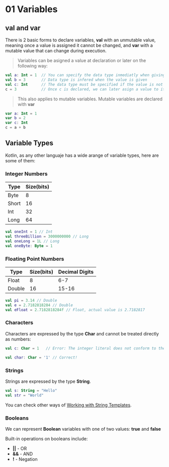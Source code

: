 # 01 Variables
## val and var
There is 2 basic forms to declare variables, **val** with an unmutable value, meaning once a value is assigned it cannot be changed, and **var** with a mutable value that can change during execution.

>Variables can be asigned a value at declaration or later on the following way:
```kotlin
val a: Int = 1  // You can specify the data type inmediatly when giving a value
val b = 3       // Data type is infered when the value is given
val c: Int      // The data type must be specified if the value is not given
c = 3           // Once c is declared, we can later asign a value to it
```
>This also applies to mutable variables. Mutable variables are declared with **var**
```kotlin
var a: Int = 1
var b = 2
var c: Int
c = a + b
```

## Variable Types
Kotlin, as any other languaje has a wide arange of variable types, here are some of them:
### Integer Numbers
| Type | Size(bits) |
| ----------- | ----------- |
| Byte | 8 |
| Short | 16 |
| Int | 32 |
| Long | 64 |
```kotlin
val oneInt = 1 // Int
val threeBillion = 3000000000 // Long
val oneLong = 1L // Long
val oneByte: Byte = 1
```

### Floating Point Numbers
| Type | Size(bits) | Decimal Digits |
| ----------- | ----------- | ----------- |
| Float | 8 | 6-7 |
| Double | 16 | 15-16 |
```kotlin
val pi = 3.14 // Double
val e = 2.7182818284 // Double
val eFloat = 2.7182818284f // Float, actual value is 2.7182817
```

### Characters
Characters are expressed by the type **Char** and cannot be treated directly as numbers:
```kotlin
val c: Char = 1   // Error: The integer literal does not conform to the expected type Char

val char: Char = '1' // Correct!
```

### Strings
Strings are expressed by the type **String**.
```kotlin
val s: String = "Hello"
val str = "World"
```
You can check other ways of [Working with String Templates](https://github.com/everthx/Kotlin-Basics/blob/main/Kotlin%20Basics/02%20String%20Templates.md).

### Booleans
We can represent **Boolean** variables with one of two values: **true** and **false**

Built-in operations on booleans include:

- **||** - OR
- **&&** - AND
- **!** - Negation
